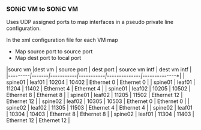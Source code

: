 ### SONiC VM to SONiC VM 
Uses UDP assigned ports to map interfaces in a pseudo private line configuration.

In the xml configuration file for each VM map
  - Map source port to source port
  - Map dest port to local port


|sourc vm |dest vm | source port | dest port   | source vm intf | dest vm intf   | 
|*---------|*-------*|*-----------*|*-----------*|*--------------*|*--------------*|
| spine01  | leaf01  | 10204       | 10402       | Ethernet 0     | Ethernet 0     |
| spine01  | leaf01  | 11204       | 11402       | Ethernet 4     | Ethernet 4     |
| spine01  | leaf02  | 10205       | 10502       | Ethernet 8     | Ethernet 8     |
| spine01  | leaf02  | 11205       | 11502       | Ethernet 12    | Ethernet 12    |
| spine02  | leaf02  | 10305       | 10503       | Ethernet 0     | Ethernet 0     |
| spine02  | leaf02  | 11305       | 11503       | Ethernet 4     | Ethernet 4     |
| spine02  | leaf01  | 10304       | 10403       | Ethernet 8     | Ethernet 8     |
| spine02  | leaf01  | 11304       | 11403       | Ethernet 12    | Ethernet 12    |

